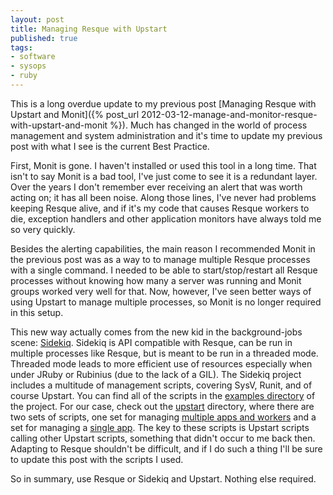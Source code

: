 ```yaml
---
layout: post
title: Managing Resque with Upstart
published: true
tags:
- software
- sysops
- ruby
---
```


This is a long overdue update to my previous post [Managing Resque with Upstart and Monit]({% post_url 2012-03-12-manage-and-monitor-resque-with-upstart-and-monit %}). Much has changed in the world of process management and system administration and it's time to update my previous post with what I see is the current Best Practice.

First, Monit is gone. I haven't installed or used this tool in a long time. That isn't to say Monit is a bad tool, I've just come to see it is a redundant layer. Over the years I don't remember ever receiving an alert that was worth acting on; it has all been noise. Along those lines, I've never had problems keeping Resque alive, and if it's my code that causes Resque workers to die, exception handlers and other application monitors have always told me so very quickly.

Besides the alerting capabilities, the main reason I recommended Monit in the previous post was as a way to to manage multiple Resque processes with a single command. I needed to be able to start/stop/restart all Resque processes without knowing how many a server was running and Monit groups worked very well for that. Now, however, I've seen better ways of using Upstart to manage multiple processes, so Monit is no longer required in this setup.

This new way actually comes from the new kid in the background-jobs scene: [Sidekiq](http://sidekiq.org/). Sidekiq is API compatible with Resque, can be run in multiple processes like Resque, but is meant to be run in a threaded mode. Threaded mode leads to more efficient use of resources especially when under JRuby or Rubinius (due to the lack of a GIL). The Sidekiq project includes a multitude of management scripts, covering SysV, Runit, and of course Upstart. You can find all of the scripts in the [examples directory](https://github.com/mperham/sidekiq/tree/master/examples) of the project. For our case, check out the [upstart](https://github.com/mperham/sidekiq/tree/master/examples/upstart) directory, where there are two sets of scripts, one set for managing [multiple apps and workers](https://github.com/mperham/sidekiq/tree/master/examples/upstart/manage-many) and a set for managing a [single app](https://github.com/mperham/sidekiq/tree/master/examples/upstart/manage-one). The key to these scripts is Upstart scripts calling other Upstart scripts, something that didn't occur to me back then. Adapting to Resque shouldn't be difficult, and if I do such a thing I'll be sure to update this post with the scripts I used.

So in summary, use Resque or Sidekiq and Upstart. Nothing else required.